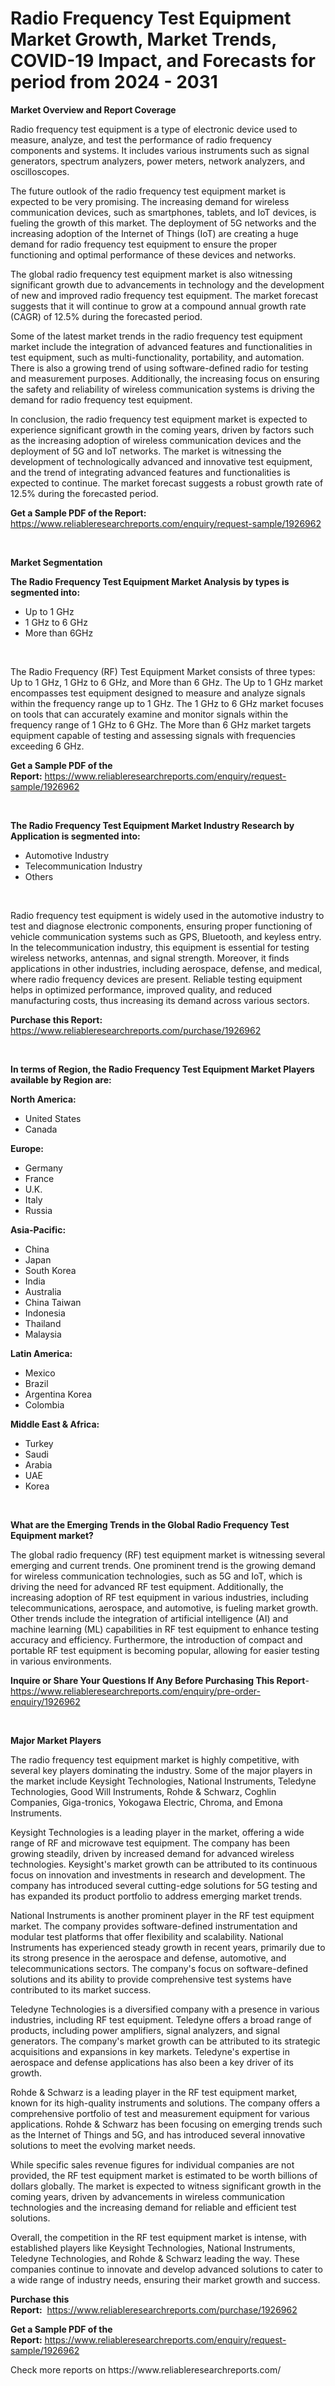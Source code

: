 <p><h1>Radio Frequency Test Equipment Market Growth, Market Trends, COVID-19 Impact, and Forecasts for period from 2024 - 2031</h1></p><p><strong>Market Overview and Report Coverage</strong></p>
<p><p>Radio frequency test equipment is a type of electronic device used to measure, analyze, and test the performance of radio frequency components and systems. It includes various instruments such as signal generators, spectrum analyzers, power meters, network analyzers, and oscilloscopes.</p><p>The future outlook of the radio frequency test equipment market is expected to be very promising. The increasing demand for wireless communication devices, such as smartphones, tablets, and IoT devices, is fueling the growth of this market. The deployment of 5G networks and the increasing adoption of the Internet of Things (IoT) are creating a huge demand for radio frequency test equipment to ensure the proper functioning and optimal performance of these devices and networks.</p><p>The global radio frequency test equipment market is also witnessing significant growth due to advancements in technology and the development of new and improved radio frequency test equipment. The market forecast suggests that it will continue to grow at a compound annual growth rate (CAGR) of 12.5% during the forecasted period.</p><p>Some of the latest market trends in the radio frequency test equipment market include the integration of advanced features and functionalities in test equipment, such as multi-functionality, portability, and automation. There is also a growing trend of using software-defined radio for testing and measurement purposes. Additionally, the increasing focus on ensuring the safety and reliability of wireless communication systems is driving the demand for radio frequency test equipment.</p><p>In conclusion, the radio frequency test equipment market is expected to experience significant growth in the coming years, driven by factors such as the increasing adoption of wireless communication devices and the deployment of 5G and IoT networks. The market is witnessing the development of technologically advanced and innovative test equipment, and the trend of integrating advanced features and functionalities is expected to continue. The market forecast suggests a robust growth rate of 12.5% during the forecasted period.</p></p>
<p><strong>Get a Sample PDF of the Report:</strong> <a href="https://www.reliableresearchreports.com/enquiry/request-sample/1926962">https://www.reliableresearchreports.com/enquiry/request-sample/1926962</a></p>
<p>&nbsp;</p>
<p><strong>Market Segmentation</strong></p>
<p><strong>The Radio Frequency Test Equipment Market Analysis by types is segmented into:</strong></p>
<p><ul><li>Up to 1 GHz</li><li>1 GHz to 6 GHz</li><li>More than 6GHz</li></ul></p>
<p>&nbsp;</p>
<p><p>The Radio Frequency (RF) Test Equipment Market consists of three types: Up to 1 GHz, 1 GHz to 6 GHz, and More than 6 GHz. The Up to 1 GHz market encompasses test equipment designed to measure and analyze signals within the frequency range up to 1 GHz. The 1 GHz to 6 GHz market focuses on tools that can accurately examine and monitor signals within the frequency range of 1 GHz to 6 GHz. The More than 6 GHz market targets equipment capable of testing and assessing signals with frequencies exceeding 6 GHz.</p></p>
<p><strong>Get a Sample PDF of the Report:</strong>&nbsp;<a href="https://www.reliableresearchreports.com/enquiry/request-sample/1926962">https://www.reliableresearchreports.com/enquiry/request-sample/1926962</a></p>
<p>&nbsp;</p>
<p><strong>The Radio Frequency Test Equipment Market Industry Research by Application is segmented into:</strong></p>
<p><ul><li>Automotive Industry</li><li>Telecommunication Industry</li><li>Others</li></ul></p>
<p>&nbsp;</p>
<p><p>Radio frequency test equipment is widely used in the automotive industry to test and diagnose electronic components, ensuring proper functioning of vehicle communication systems such as GPS, Bluetooth, and keyless entry. In the telecommunication industry, this equipment is essential for testing wireless networks, antennas, and signal strength. Moreover, it finds applications in other industries, including aerospace, defense, and medical, where radio frequency devices are present. Reliable testing equipment helps in optimized performance, improved quality, and reduced manufacturing costs, thus increasing its demand across various sectors.</p></p>
<p><strong>Purchase this Report:</strong>&nbsp; <a href="https://www.reliableresearchreports.com/purchase/1926962">https://www.reliableresearchreports.com/purchase/1926962</a></p>
<p>&nbsp;</p>
<p><strong>In terms of Region, the Radio Frequency Test Equipment Market Players available by Region are:</strong></p>
<p>
    <p> <strong> North America: </strong>
        <ul>
            <li>United States</li>
            <li>Canada</li>
        </ul>
        </p> 
    <p> <strong> Europe: </strong>
        <ul>
            <li>Germany</li>
            <li>France</li>
            <li>U.K.</li>
            <li>Italy</li>
            <li>Russia</li>
        </ul>
        </p> 
    <p> <strong> Asia-Pacific: </strong>
        <ul>
            <li>China</li>
            <li>Japan</li>
            <li>South Korea</li>
            <li>India</li>
            <li>Australia</li>
            <li>China Taiwan</li>
            <li>Indonesia</li>
            <li>Thailand</li>
            <li>Malaysia</li>
        </ul>
        </p> 
    <p> <strong> Latin America: </strong>
        <ul>
            <li>Mexico</li>
            <li>Brazil</li>
            <li>Argentina Korea</li>
            <li>Colombia</li>
        </ul>
        </p> 
    <p> <strong> Middle East & Africa: </strong>
        <ul>
            <li>Turkey</li>
            <li>Saudi</li>
            <li>Arabia</li>
            <li>UAE</li>
            <li>Korea</li>
        </ul>
    </p>
    </p>
<p>&nbsp;</p>
<p><strong>What are the Emerging Trends in the Global Radio Frequency Test Equipment market?</strong></p>
<p><p>The global radio frequency (RF) test equipment market is witnessing several emerging and current trends. One prominent trend is the growing demand for wireless communication technologies, such as 5G and IoT, which is driving the need for advanced RF test equipment. Additionally, the increasing adoption of RF test equipment in various industries, including telecommunications, aerospace, and automotive, is fueling market growth. Other trends include the integration of artificial intelligence (AI) and machine learning (ML) capabilities in RF test equipment to enhance testing accuracy and efficiency. Furthermore, the introduction of compact and portable RF test equipment is becoming popular, allowing for easier testing in various environments.</p></p>
<p><strong>Inquire or Share Your Questions If Any Before Purchasing This Report</strong>- <a href="https://www.reliableresearchreports.com/enquiry/pre-order-enquiry/1926962">https://www.reliableresearchreports.com/enquiry/pre-order-enquiry/1926962</a></p>
<p>&nbsp;</p>
<p><strong>Major Market Players</strong></p>
<p><p>The radio frequency test equipment market is highly competitive, with several key players dominating the industry. Some of the major players in the market include Keysight Technologies, National Instruments, Teledyne Technologies, Good Will Instruments, Rohde & Schwarz, Coghlin Companies, Giga-tronics, Yokogawa Electric, Chroma, and Emona Instruments.</p><p>Keysight Technologies is a leading player in the market, offering a wide range of RF and microwave test equipment. The company has been growing steadily, driven by increased demand for advanced wireless technologies. Keysight's market growth can be attributed to its continuous focus on innovation and investments in research and development. The company has introduced several cutting-edge solutions for 5G testing and has expanded its product portfolio to address emerging market trends.</p><p>National Instruments is another prominent player in the RF test equipment market. The company provides software-defined instrumentation and modular test platforms that offer flexibility and scalability. National Instruments has experienced steady growth in recent years, primarily due to its strong presence in the aerospace and defense, automotive, and telecommunications sectors. The company's focus on software-defined solutions and its ability to provide comprehensive test systems have contributed to its market success.</p><p>Teledyne Technologies is a diversified company with a presence in various industries, including RF test equipment. Teledyne offers a broad range of products, including power amplifiers, signal analyzers, and signal generators. The company's market growth can be attributed to its strategic acquisitions and expansions in key markets. Teledyne's expertise in aerospace and defense applications has also been a key driver of its growth.</p><p>Rohde & Schwarz is a leading player in the RF test equipment market, known for its high-quality instruments and solutions. The company offers a comprehensive portfolio of test and measurement equipment for various applications. Rohde & Schwarz has been focusing on emerging trends such as the Internet of Things and 5G, and has introduced several innovative solutions to meet the evolving market needs.</p><p>While specific sales revenue figures for individual companies are not provided, the RF test equipment market is estimated to be worth billions of dollars globally. The market is expected to witness significant growth in the coming years, driven by advancements in wireless communication technologies and the increasing demand for reliable and efficient test solutions. </p><p>Overall, the competition in the RF test equipment market is intense, with established players like Keysight Technologies, National Instruments, Teledyne Technologies, and Rohde & Schwarz leading the way. These companies continue to innovate and develop advanced solutions to cater to a wide range of industry needs, ensuring their market growth and success.</p></p>
<p><strong>Purchase this Report:</strong>&nbsp;&nbsp;<a href="https://www.reliableresearchreports.com/purchase/1926962">https://www.reliableresearchreports.com/purchase/1926962</a></p>
<p></p>
<p><strong>Get a Sample PDF of the Report:</strong>&nbsp;<a href="https://www.reliableresearchreports.com/enquiry/request-sample/1926962">https://www.reliableresearchreports.com/enquiry/request-sample/1926962</a></p>
<p>Check more reports on https://www.reliableresearchreports.com/</p>